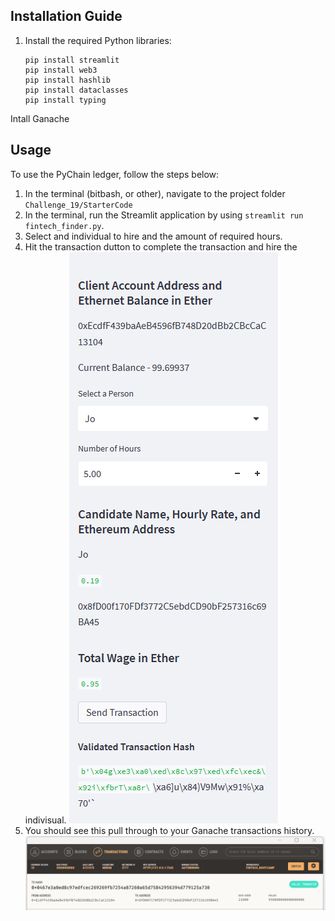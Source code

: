 ## Installation Guide

1. Install the required Python libraries:

    ```
    pip install streamlit 
    pip install web3
    pip install hashlib
    pip install dataclasses
    pip install typing
    ```
Intall Ganache

## Usage

To use the PyChain ledger, follow the steps below:

1. In the terminal (bitbash, or other), navigate to the project folder `Challenge_19/StarterCode`
2. In the terminal, run the Streamlit application by using `streamlit run fintech_finder.py`.
3. Select and individual to hire and the amount of required hours.
4. Hit the transaction dutton to complete the transaction and hire the indivisual.
![My Image](stream_examp.png)
5. You should see this pull through to your Ganache transactions history.
![My Image](genash_examp.png)